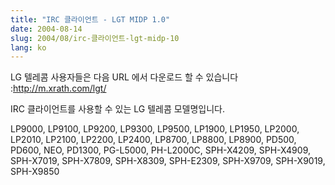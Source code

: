 ```yaml
---
title: "IRC 클라이언트 - LGT MIDP 1.0"
date: 2004-08-14
slug: 2004/08/irc-클라이언트-lgt-midp-10
lang: ko
---
```


LG 텔레콤 사용자들은 다음 URL 에서 다운로드 할 수 있습니다 :http://m.xrath.com/lgt/

IRC 클라이언트를 사용할 수 있는 LG 텔레콤 모델명입니다.

LP9000, LP9100, LP9200, LP9300, LP9500, LP1900, LP1950, LP2000, LP2010,
LP2100, LP2200, LP2400, LP8700, LP8800, LP8900, PD500, PD600, NEO, PD1300,
PG-L5000, PH-L2000C, SPH-X4209, SPH-X4909, SPH-X7019, SPH-X7809, 
SPH-X8309, SPH-E2309, SPH-X9709, SPH-X9019, SPH-X9850